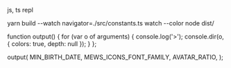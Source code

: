js, ts repl

yarn build --watch navigator=./src/constants.ts
watch --color node dist/

function output() {
    for (var o of arguments) { 
        console.log('>');
        console.dir(o, { colors: true, depth: null  }); 
    }
};

output(
    MIN_BIRTH_DATE,
    MEWS_ICONS_FONT_FAMILY,
    AVATAR_RATIO,
);
